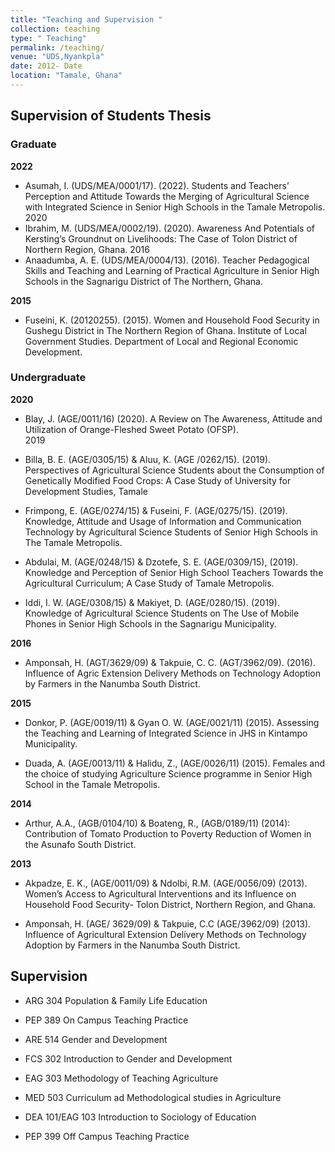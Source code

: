 ```yaml
---
title: "Teaching and Supervision "
collection: teaching
type: " Teaching"
permalink: /teaching/
venue: "UDS,Nyankpla"
date: 2012- Date
location: "Tamale, Ghana"
---
```



## Supervision of Students Thesis

### Graduate 

**2022**

* Asumah, I. (UDS/MEA/0001/17). (2022). Students and Teachers’ Perception and Attitude Towards the Merging of Agricultural Science with Integrated Science in Senior High Schools in the Tamale Metropolis.
2020
* Ibrahim, M. (UDS/MEA/0002/19). (2020). Awareness And Potentials of Kersting’s Groundnut on Livelihoods: The Case of Tolon District of Northern Region, Ghana.
2016
* Anaadumba, A. E. (UDS/MEA/0004/13). (2016). Teacher Pedagogical Skills and Teaching and Learning of Practical Agriculture in Senior High Schools in the Sagnarigu District of The Northern, Ghana.


**2015**

* Fuseini, K. (20120255). (2015). Women and Household Food Security in Gushegu District in The Northern Region of Ghana. Institute of Local Government Studies. Department of Local and Regional Economic Development.

### Undergraduate

**2020**

* Blay, J. (AGE/0011/16) (2020). A Review on The Awareness, Attitude and Utilization of Orange-Fleshed Sweet Potato (OFSP).  
2019

* Billa, B. E. (AGE/0305/15) & Aluu, K. (AGE /0262/15). (2019). Perspectives of Agricultural Science Students about the Consumption of Genetically Modified Food Crops: A Case Study of University for Development Studies, Tamale 

* Frimpong, E. (AGE/0274/15) & Fuseini, F. (AGE/0275/15). (2019). Knowledge, Attitude and Usage of Information and Communication Technology by Agricultural Science Students of Senior High Schools in The Tamale Metropolis.

* Abdulai, M. (AGE/0248/15) & Dzotefe, S. E. (AGE/0309/15), (2019). Knowledge and Perception of Senior High School Teachers Towards the Agricultural Curriculum; A Case Study of Tamale Metropolis.

* Iddi, I. W. (AGE/0308/15) & Makiyet, D. (AGE/0280/15). (2019).	Knowledge of Agricultural Science Students on The Use of Mobile Phones in Senior High Schools in the Sagnarigu Municipality.

**2016**

* Amponsah, H. (AGT/3629/09) & Takpuie, C. C. (AGT/3962/09). (2016). Influence of Agric Extension Delivery Methods on Technology Adoption by Farmers in the Nanumba South District.

**2015**

* Donkor, P. (AGE/0019/11) & Gyan O. W. (AGE/0021/11) (2015). Assessing the Teaching and Learning of Integrated Science in JHS in Kintampo Municipality.

* Duada, A. (AGE/0013/11) & Halidu, Z., (AGE/0026/11) (2015). Females and the choice of studying Agriculture Science programme in Senior High School in the Tamale Metropolis.

**2014**

* Arthur, A.A., (AGB/0104/10) & Boateng, R., (AGB/0189/11) (2014): Contribution of Tomato Production to Poverty Reduction of Women in the Asunafo South District.

**2013**

* Akpadze, E. K., (AGE/0011/09) & Ndolbi, R.M. (AGE/0056/09) (2013). Women’s Access to Agricultural Interventions and its Influence on Household Food Security- Tolon District, Northern Region, and Ghana.

* Amponsah, H. (AGE/ 3629/09) & Takpuie, C.C (AGE/3962/09) (2013). Influence of Agricultural Extension Delivery Methods on Technology Adoption by Farmers in the Nanumba South District.



## Supervision

* ARG 304 Population & Family Life Education

* PEP 389 On Campus Teaching Practice

* ARE 514 Gender and Development

* FCS 302 Introduction to Gender and Development

* EAG 303 Methodology of Teaching Agriculture

* MED 503 Curriculum ad Methodological studies in Agriculture

* DEA 101/EAG 103 Introduction to Sociology of Education

* PEP 399 Off Campus Teaching Practice


